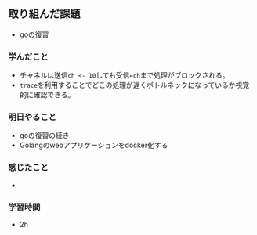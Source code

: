 ## 取り組んだ課題
- goの復習

### 学んだこと
- チャネルは送信`ch <- 10`しても受信`←ch`まで処理がブロックされる。
- `trace`を利用することでどこの処理が遅くボトルネックになっているか視覚的に確認できる。

### 明日やること
- goの復習の続き
- Golangのwebアプリケーションをdocker化する


### 感じたこと
- 

### 学習時間
- 2h